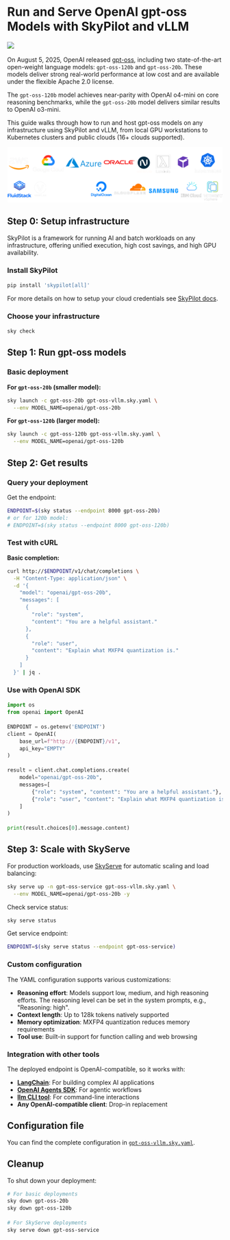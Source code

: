 # Run and Serve OpenAI gpt-oss Models with SkyPilot and vLLM

![](https://i.imgur.com/TkoqCQK.png)

On August 5, 2025, OpenAI released [gpt-oss](https://openai.com/open-models/), including two state-of-the-art open-weight language models: `gpt-oss-120b` and `gpt-oss-20b`. These models deliver strong real-world performance at low cost and are available under the flexible Apache 2.0 license.

The `gpt-oss-120b` model achieves near-parity with OpenAI o4-mini on core reasoning benchmarks, while the `gpt-oss-20b` model delivers similar results to OpenAI o3-mini.

This guide walks through how to run and host gpt-oss models on any infrastructure using SkyPilot and vLLM, from local GPU workstations to Kubernetes clusters and public clouds (16+ clouds supported).

![Cloud Logos](https://raw.githubusercontent.com/skypilot-org/skypilot/master/docs/source/images/cloud-logos-dark.png)

## Step 0: Setup infrastructure

SkyPilot is a framework for running AI and batch workloads on any infrastructure, offering unified execution, high cost savings, and high GPU availability.

### Install SkyPilot

```bash
pip install 'skypilot[all]'
```
For more details on how to setup your cloud credentials see [SkyPilot docs](https://docs.skypilot.co).

### Choose your infrastructure

```bash
sky check
```

## Step 1: Run gpt-oss models

### Basic deployment

**For `gpt-oss-20b` (smaller model):**
```bash
sky launch -c gpt-oss-20b gpt-oss-vllm.sky.yaml \
  --env MODEL_NAME=openai/gpt-oss-20b
```

**For `gpt-oss-120b` (larger model):**
```bash
sky launch -c gpt-oss-120b gpt-oss-vllm.sky.yaml \
  --env MODEL_NAME=openai/gpt-oss-120b
```

## Step 2: Get results

### Query your deployment

Get the endpoint:
```bash
ENDPOINT=$(sky status --endpoint 8000 gpt-oss-20b)
# or for 120b model:
# ENDPOINT=$(sky status --endpoint 8000 gpt-oss-120b)
```

### Test with cURL

**Basic completion:**
```bash
curl http://$ENDPOINT/v1/chat/completions \
  -H "Content-Type: application/json" \
  -d '{
    "model": "openai/gpt-oss-20b",
    "messages": [
      {
        "role": "system",
        "content": "You are a helpful assistant."
      },
      {
        "role": "user", 
        "content": "Explain what MXFP4 quantization is."
      }
    ]
  }' | jq .
```

### Use with OpenAI SDK

```python
import os
from openai import OpenAI
 
ENDPOINT = os.getenv('ENDPOINT')
client = OpenAI(
    base_url=f"http://{ENDPOINT}/v1",
    api_key="EMPTY"
)
 
result = client.chat.completions.create(
    model="openai/gpt-oss-20b",
    messages=[
        {"role": "system", "content": "You are a helpful assistant."},
        {"role": "user", "content": "Explain what MXFP4 quantization is."}
    ]
)
 
print(result.choices[0].message.content)
```

## Step 3: Scale with SkyServe

For production workloads, use [SkyServe](https://docs.skypilot.co/en/latest/serving/sky-serve.html) for automatic scaling and load balancing:

```bash
sky serve up -n gpt-oss-service gpt-oss-vllm.sky.yaml \
  --env MODEL_NAME=openai/gpt-oss-20b -y
```

Check service status:
```bash
sky serve status
```

Get service endpoint:
```bash
ENDPOINT=$(sky serve status --endpoint gpt-oss-service)
```

### Custom configuration

The YAML configuration supports various customizations:

- **Reasoning effort**: Models support low, medium, and high reasoning efforts. The reasoning level can be set in the system prompts, e.g., "Reasoning: high".
- **Context length**: Up to 128k tokens natively supported  
- **Memory optimization**: MXFP4 quantization reduces memory requirements
- **Tool use**: Built-in support for function calling and web browsing

### Integration with other tools

The deployed endpoint is OpenAI-compatible, so it works with:
- [**LangChain**](https://www.langchain.com/): For building complex AI applications
- [**OpenAI Agents SDK**](https://openai.github.io/openai-agents-python/): For agentic workflows
- [**llm CLI tool**](https://github.com/simonw/llm): For command-line interactions
- **Any OpenAI-compatible client**: Drop-in replacement

## Configuration file

You can find the complete configuration in [`gpt-oss-vllm.sky.yaml`](https://github.com/skypilot-org/skypilot/blob/master/llm/gpt-oss/gpt-oss-vllm.sky.yaml).

## Cleanup

To shut down your deployment:

```bash
# For basic deployments
sky down gpt-oss-20b
sky down gpt-oss-120b

# For SkyServe deployments  
sky serve down gpt-oss-service
```
